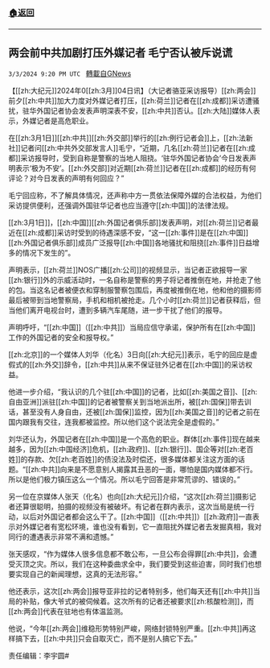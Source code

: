 ###  [:house:返回](README.md)
---


## 两会前中共加剧打压外媒记者 毛宁否认被斥说谎
`3/3/2024 9:20 PM UTC ` [轉載自GNews](https://gnews.org/articles/2361592)

【[[zh:大纪元]]2024年0[[zh:3月]]04日讯】（大记者骆亚采访报导）[[zh:两会]]前夕[[zh:中共]]加大力度对外媒记者打压，[[zh:荷兰]]记者在[[zh:成都]]采访遭骚扰，驻华外国记者协会发表声明深表不安，[[zh:中共]]否认。[[zh:大陆]]媒体人表示，外媒记者是高危职业。

在[[zh:3月1日]][[zh:中共]][[zh:外交部]]举行的[[zh:例行记者会]]上，[[zh:法新社]]记者问[[zh:中共外交部发言人]]毛宁，“近期，几名[[zh:荷兰]]记者在[[zh:成都]]采访报导时，受到自称是警察的当地人阻挠。‘驻华外国记者协会’今日发表声明表示‘极为不安’。[[zh:外交部]]对近期[[zh:荷兰]]记者在[[zh:成都]]的经历有何评论？对今日发表的声明有何回应？”

毛宁回应称，不了解具体情况，还声称中方一贯依法保障外媒的合法权益，为他们采访提供便利，还强调外国驻华记者也应当遵守[[zh:中国]]的法律法规。

[[zh:3月1日]]，[[zh:中国]][[zh:外国记者俱乐部]]发表声明，对[[zh:荷兰]]记者最近在[[zh:成都]]采访时受到的待遇深感不安，“这一[[zh:事件]]是在[[zh:中国]][[zh:外国记者俱乐部]]成员广泛报导[[zh:中国]]各地骚扰和阻挠[[zh:事件]]日益增多的情况下发生的”。

声明表示，[[zh:荷兰]]NOS广播[[zh:公司]]的视频显示，当记者正欲报导一家[[zh:银行]]外的示威活动时，一名自称是警察的男子将记者推倒在地，并抢走了他的包。当这名记者被便衣和穿制服警察包围后，再度被推倒在地，他和他的摄影师最后被带到当地警察局，手机和相机被抢走。几个小时[[zh:荷兰]]记者获释后，但当他们离开电视台时，遭到多辆汽车尾随，进一步干扰了他们的报导。

声明呼吁，“[[zh:中国]]（[[zh:中共]]）当局应信守承诺，保护所有在[[zh:中国]]工作的外国记者的安全和报导权。”

[[zh:北京]]的一个媒体人刘华（化名）3日向[[zh:大纪元]]表示，毛宁的回应是虚假式的[[zh:外交]]辞令，[[zh:中共]]从来不保证驻外记者在[[zh:中国]]的采访权益。

他进一步介绍，“我认识的几个驻[[zh:中国]]的记者，比如[[zh:美国之音]]、[[zh:自由亚洲]]派驻[[zh:中国]]的记者被警察关到当地派出所，被[[zh:国保]]带去训话，甚至没有人身自由，还被[[zh:国保]]监控，因为[[zh:美国之音]]的记者之前在国内跟我有交往，连我都被监控。所以他们这个说法完全是虚假的。”

刘华还认为，外国记者在[[zh:中国]]是一个高危的职业。群体[[zh:事件]]现在越来越多，因为[[zh:中国经济]]危机，[[zh:政府]]、[[zh:银行]]、国企等对[[zh:老百姓]]的存款、欠[[zh:老百姓]]的债没法及时偿还，很多媒体都关注这方面的话题。“[[zh:中共]]向来是不愿意别人揭露其丑恶的一面，哪怕是国内媒体都不行。所以是他们极力镇压这么一个情况。所以毛宁回答是非常荒谬的、错误的。”

另一位在京媒体人张天（化名）也向[[zh:大纪元]]介绍，“这次[[zh:荷兰]]摄影记者还算很聪明，拍摄的视频没有被破坏。有记者在群内表示，这次当局是统一行动，以后对外国记者都会这么干了。[[zh:中国]]（[[zh:中共]]）[[zh:政府]]一直表示对外媒记者有宽松环境，谁也没有看到，它一直阻扰外媒记者去发掘真相，我对同行的遭遇表示非常不满和遗憾。”

张天感叹，“作为媒体人很多信息都不敢公布，一旦公布会得罪[[zh:中共]]，会遭受灭顶之灾。所以，我们在这种委曲求全中，我们要受到这些迫害，同时我们也想要实现自己的新闻理想，这真的无法形容。”

他还表示，这次[[zh:两会]]报导亚非拉的记者特别多，他们每天还有[[zh:中共]]当局的补贴，像大爷式的被伺候着。这次所有的记者还被要求[[zh:核酸检测]]，而[[zh:两会]]代表在驻地也有体温监测。

他说，“今年[[zh:两会]]维稳形势特别严峻，网络封锁特别严重。[[zh:中共]]再这样搞下去，[[zh:中共]]只会自取灭亡，而不是别人搞它下去。”

责任编辑：李宇圆#
